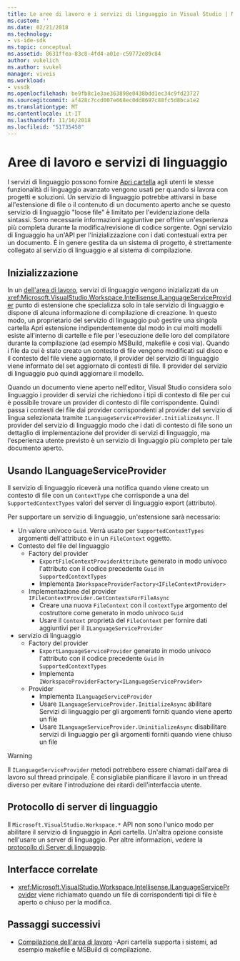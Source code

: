 ```yaml
---
title: Le aree di lavoro e i servizi di linguaggio in Visual Studio | Microsoft Docs
ms.custom: ''
ms.date: 02/21/2018
ms.technology:
- vs-ide-sdk
ms.topic: conceptual
ms.assetid: 8631ffea-83c8-4fd4-a01e-c59772e89c84
author: vukelich
ms.author: svukel
manager: viveis
ms.workload:
- vssdk
ms.openlocfilehash: be9fb8c1e3ae363898e0438bdd1ec34c9fd23727
ms.sourcegitcommit: af428c7ccd007e668ec0dd8697c88fc5d8bca1e2
ms.translationtype: MT
ms.contentlocale: it-IT
ms.lasthandoff: 11/16/2018
ms.locfileid: "51735458"
---
```

# <a name="workspaces-and-language-services"></a>Aree di lavoro e servizi di linguaggio

I servizi di linguaggio possono fornire [Apri cartella](../ide/develop-code-in-visual-studio-without-projects-or-solutions.md) agli utenti le stesse funzionalità di linguaggio avanzato vengono usati per quando si lavora con progetti e soluzioni. Un servizio di linguaggio potrebbe attivarsi in base all'estensione di file o il contenuto di un documento aperto anche se questo servizio di linguaggio "loose file" è limitato per l'evidenziazione della sintassi. Sono necessarie informazioni aggiuntive per offrire un'esperienza più completa durante la modifica/revisione di codice sorgente. Ogni servizio di linguaggio ha un'API per l'inizializzazione con i dati contestuali extra per un documento. È in genere gestita da un sistema di progetto, è strettamente collegato al servizio di linguaggio e al sistema di compilazione.

## <a name="initialization"></a>Inizializzazione

In un [dell'area di lavoro](workspaces.md), servizi di linguaggio vengono inizializzati da un <xref:Microsoft.VisualStudio.Workspace.Intellisense.ILanguageServiceProvider> punto di estensione che specializza solo in tale servizio di linguaggio e dispone di alcuna informazione di compilazione di creazione. In questo modo, un proprietario del servizio di linguaggio può gestire una singola cartella Apri estensione indipendentemente dal modo in cui molti modelli esiste all'interno di cartelle e file per l'esecuzione delle loro del compilatore durante la compilazione (ad esempio MSBuild, makefile e così via). Quando i file da cui è stato creato un contesto di file vengono modificati sul disco e il contesto del file viene aggiornato, il provider del servizio di linguaggio viene informato del set aggiornato di contesti di file. Il provider del servizio di linguaggio può quindi aggiornare il modello.

Quando un documento viene aperto nell'editor, Visual Studio considera solo linguaggio i provider di servizi che richiedono i tipi di contesto di file per cui è possibile trovare un provider di contesto di file corrispondente. Quindi passa i contesti dei file dai provider corrispondenti al provider del servizio di lingua selezionata tramite `ILanguageServiceProvider.InitializeAsync`. Il provider del servizio di linguaggio modo che i dati di contesto di file sono un dettaglio di implementazione del provider di servizi di linguaggio, ma l'esperienza utente previsto è un servizio di linguaggio più completo per tale documento aperto.

## <a name="using-ilanguageserviceprovider"></a>Usando ILanguageServiceProvider

Il servizio di linguaggio riceverà una notifica quando viene creato un contesto di file con un `ContextType` che corrisponde a una del `SupportedContextTypes` valori del server di linguaggio export (attributo).

Per supportare un servizio di linguaggio, un'estensione sarà necessario:

- Un valore univoco `Guid`. Verrà usato per `SupportedContextTypes` argomenti dell'attributo e in un `FileContext` oggetto.
- Contesto del file del linguaggio
  - Factory del provider
    - `ExportFileContextProviderAttribute` generato in modo univoco l'attributo con il codice precedente `Guid` in `SupportedContextTypes`
    - Implementa `IWorkspaceProviderFactory<IFileContextProvider>`
  - Implementazione del provider `IFileContextProvider.GetContextsForFileAsync`
    - Creare una nuova `FileContext` con il `contextType` argomento del costruttore come generato in modo univoco `Guid`
    - Usare il `Context` proprietà del `FileContext` per fornire dati aggiuntivi per il `ILanguageServiceProvider`
- servizio di linguaggio
  - Factory del provider
    - `ExportLanguageServiceProvider` generato in modo univoco l'attributo con il codice precedente `Guid` in `SupportedContextTypes`
    - Implementa `IWorkspaceProviderFactory<ILanguageServiceProvider>`
  - Provider
    - Implementa `ILanguageServiceProvider`
    - Usare `ILanguageServiceProvider.InitializeAsync` abilitare Servizi di linguaggio per gli argomenti forniti quando viene aperto un file
    - Usare `ILanguageServiceProvider.UninitializeAsync` disabilitare servizi di linguaggio per gli argomenti forniti quando viene chiuso un file

>[!WARNING]
>Il `ILanguageServiceProvider` metodi potrebbero essere chiamati dall'area di lavoro sul thread principale. È consigliabile pianificare il lavoro in un thread diverso per evitare l'introduzione dei ritardi dell'interfaccia utente.

## <a name="language-server-protocol"></a>Protocollo di server di linguaggio

Il `Microsoft.VisualStudio.Workspace.*` API non sono l'unico modo per abilitare il servizio di linguaggio in Apri cartella. Un'altra opzione consiste nell'usare un server di linguaggio. Per altre informazioni, vedere la [protocollo di Server di linguaggio](language-server-protocol.md).

## <a name="related-interfaces"></a>Interfacce correlate

- <xref:Microsoft.VisualStudio.Workspace.Intellisense.ILanguageServiceProvider> viene richiamato quando un file di corrispondenti tipi di file è aperto o chiuso per la modifica.

## <a name="next-steps"></a>Passaggi successivi

* [Compilazione dell'area di lavoro](workspace-build.md) -Apri cartella supporta i sistemi, ad esempio makefile e MSBuild di compilazione. 